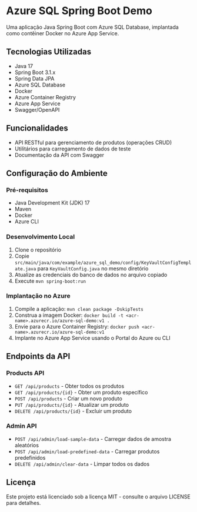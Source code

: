 # Azure SQL Spring Boot Demo

Uma aplicação Java Spring Boot com Azure SQL Database, implantada como contêiner Docker no Azure App Service.

## Tecnologias Utilizadas

- Java 17
- Spring Boot 3.1.x
- Spring Data JPA
- Azure SQL Database
- Docker
- Azure Container Registry
- Azure App Service
- Swagger/OpenAPI

## Funcionalidades

- API RESTful para gerenciamento de produtos (operações CRUD)
- Utilitários para carregamento de dados de teste
- Documentação da API com Swagger

## Configuração do Ambiente

### Pré-requisitos
- Java Development Kit (JDK) 17
- Maven
- Docker
- Azure CLI

### Desenvolvimento Local
1. Clone o repositório
2. Copie `src/main/java/com/example/azure_sql_demo/config/KeyVaultConfigTemplate.java` para `KeyVaultConfig.java` no mesmo diretório
3. Atualize as credenciais do banco de dados no arquivo copiado
4. Execute `mvn spring-boot:run`

### Implantação no Azure
1. Compile a aplicação: `mvn clean package -DskipTests`
2. Construa a imagem Docker: `docker build -t <acr-name>.azurecr.io/azure-sql-demo:v1 .`
3. Envie para o Azure Container Registry: `docker push <acr-name>.azurecr.io/azure-sql-demo:v1`
4. Implante no Azure App Service usando o Portal do Azure ou CLI

## Endpoints da API

### Products API
- `GET /api/products` - Obter todos os produtos
- `GET /api/products/{id}` - Obter um produto específico
- `POST /api/products` - Criar um novo produto
- `PUT /api/products/{id}` - Atualizar um produto
- `DELETE /api/products/{id}` - Excluir um produto

### Admin API
- `POST /api/admin/load-sample-data` - Carregar dados de amostra aleatórios
- `POST /api/admin/load-predefined-data` - Carregar produtos predefinidos
- `DELETE /api/admin/clear-data` - Limpar todos os dados

## Licença
Este projeto está licenciado sob a licença MIT - consulte o arquivo LICENSE para detalhes.